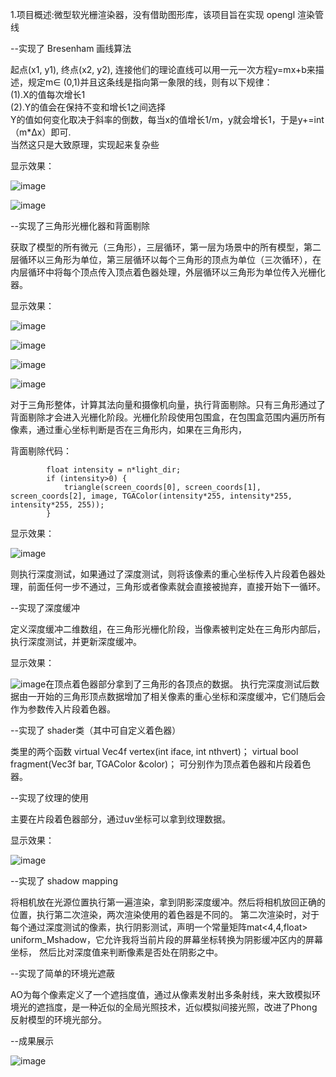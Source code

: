 1.项目概述:微型软光栅渲染器，没有借助图形库，该项目旨在实现 opengl  渲染管线

--实现了 Bresenham  画线算法

起点(x1, y1), 终点(x2, y2), 连接他们的理论直线可以用一元一次方程y=mx+b来描述，规定m∈ (0,1)并且这条线是指向第一象限的线，则有以下规律：         
(1).X的值每次增长1           
(2).Y的值会在保持不变和增长1之间选择        
Y的值如何变化取决于斜率的倒数，每当x的值增长1/m，y就会增长1，于是y+=int（m*Δx）即可.      
当然这只是大致原理，实现起来复杂些

显示效果：

![image](https://github.com/Abelabc/SoftRenderer/blob/main/pic/2.png)

![image](https://github.com/Abelabc/SoftRenderer/blob/main/pic/3.png)

--实现了三角形光栅化器和背面剔除

获取了模型的所有微元（三角形），三层循环，第一层为场景中的所有模型，第二层循环以三角形为单位，第三层循环以每个三角形的顶点为单位（三次循环），在内层循环中将每个顶点传入顶点着色器处理，外层循环以三角形为单位传入光栅化器。

显示效果：

![image](https://github.com/Abelabc/SoftRenderer/blob/main/pic/1.png)

![image](https://github.com/Abelabc/SoftRenderer/blob/main/pic/4.png)

![image](https://github.com/Abelabc/SoftRenderer/blob/main/pic/5.png)

![image](https://github.com/Abelabc/SoftRenderer/blob/main/pic/6.png)

对于三角形整体，计算其法向量和摄像机向量，执行背面剔除。只有三角形通过了背面剔除才会进入光栅化阶段。光栅化阶段使用包围盒，在包围盒范围内遍历所有像素，通过重心坐标判断是否在三角形内，如果在三角形内，

背面剔除代码：

```
		float intensity = n*light_dir;
        if (intensity>0) {
            triangle(screen_coords[0], screen_coords[1], screen_coords[2], image, TGAColor(intensity*255, intensity*255, intensity*255, 255));
        }
```

显示效果：

![image](https://github.com/Abelabc/SoftRenderer/blob/main/pic/7.png)

则执行深度测试，如果通过了深度测试，则将该像素的重心坐标传入片段着色器处理，前面任何一步不通过，三角形或者像素就会直接被抛弃，直接开始下一循环。

--实现了深度缓冲

定义深度缓冲二维数组，在三角形光栅化阶段，当像素被判定处在三角形内部后，执行深度测试，并更新深度缓冲。

显示效果：

![image](https://github.com/Abelabc/SoftRenderer/blob/main/pic/8.png)在顶点着色器部分拿到了三角形的各顶点的数据。
执行完深度测试后数据由一开始的三角形顶点数据增加了相关像素的重心坐标和深度缓冲，它们随后会作为参数传入片段着色器。

--实现了 shader类（其中可自定义着色器）

类里的两个函数
virtual Vec4f vertex(int iface, int nthvert)；
virtual bool fragment(Vec3f bar, TGAColor &color)；
可分别作为顶点着色器和片段着色器。

--实现了纹理的使用

主要在片段着色器部分，通过uv坐标可以拿到纹理数据。

显示效果：

![image](https://github.com/Abelabc/SoftRenderer/blob/main/pic/9.png)

--实现了 shadow mapping 

将相机放在光源位置执行第一遍渲染，拿到阴影深度缓冲。然后将相机放回正确的位置，执行第二次渲染，两次渲染使用的着色器是不同的。
第二次渲染时，对于每个通过深度测试的像素，执行阴影测试，声明一个常量矩阵mat<4,4,float> uniform_Mshadow，它允许我将当前片段的屏幕坐标转换为阴影缓冲区内的屏幕坐标，
然后比对深度值来判断像素是否处在阴影之中。

--实现了简单的环境光遮蔽

AO为每个像素定义了一个遮挡度值，通过从像素发射出多条射线，来大致模拟环境光的遮挡度，是一种近似的全局光照技术，近似模拟间接光照，改进了Phong 反射模型的环境光部分。

--成果展示

![image](https://github.com/LGC363/tinyrenderer/blob/main/result.png)

